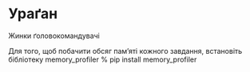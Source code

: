 # Ураґан
Жинки ґоловокомандувачі

Для того, щоб побачити обсяг памʼяті кожного завдання, встановіть бібліотеку memory_profiler
% pip install memory_profiler
